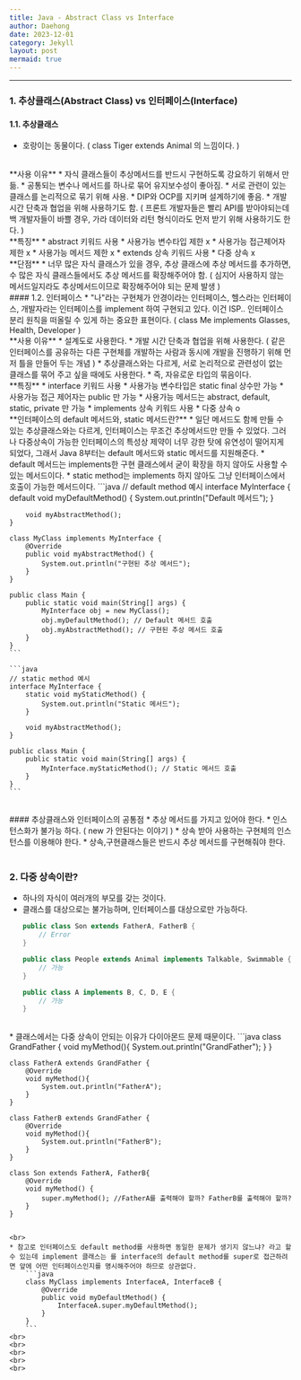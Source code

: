 ```yaml
---
title: Java - Abstract Class vs Interface
author: Daehong
date: 2023-12-01
category: Jekyll
layout: post
mermaid: true
---
```


<hr>

### 1. 추상클래스(Abstract Class) vs 인터페이스(Interface)
#### 1.1. 추상클래스
* 호랑이는 동물이다. ( class Tiger extends Animal 의 느낌이다. )

<br>
**사용 이유**
* 자식 클래스들이 추상메서드를 반드시 구현하도록 강요하기 위해서 만듦.
* 공통되는 변수나 메서드를 하나로 묶어 유지보수성이 좋아짐.
* 서로 관련이 있는 클래스를 논리적으로 묶기 위해 사용.
* DIP와 OCP를 지키며 설계하기에 좋음.
* 개발 시간 단축과 협업을 위해 사용하기도 함. ( 프론트 개발자들은 빨리 API를 받아야되는데 백 개발자들이 바쁠 경우, 가라 데이터와 리턴 형식이라도 먼저 받기 위해 사용하기도 한다. )

<br>
**특징**
* abstract 키워드 사용
* 사용가능 변수타입 제한 x
* 사용가능 접근제어자 제한 x
* 사용가능 메서드 제한 x
* extends 상속 키워드 사용
* 다중 상속 x

<br>
**단점**
* 너무 많은 자식 클래스가 있을 경우, 추상 클래스에 추상 메서드를 추가하면, 수 많은 자식 클래스들에서도 추상 메서드를 확장해주어야 함. ( 심지어 사용하지 않는 메서드일지라도 추상메서드이므로 확장해주어야 되는 문제 발생 )

<br>
#### 1.2. 인터페이스
* "나"라는 구현체가 안경이라는 인터페이스, 헬스라는 인터페이스, 개발자라는 인터페이스를 implement 하여 구현되고 있다. 이건 ISP.. 인터페이스 분리 원칙을 떠올릴 수 있게 하는 중요한 표현이다. ( class Me implements Glasses, Health, Developer )

<br>
**사용 이유**
* 설계도로 사용한다.
* 개발 시간 단축과 협업을 위해 사용한다. ( 같은 인터페이스를 공유하는 다른 구현체를 개발하는 사람과 동시에 개발을 진행하기 위해 먼저 틀을 만들어 두는 개념 )
* 추상클래스와는 다르게, 서로 논리적으로 관련성이 없는 클래스를 묶어 주고 싶을 때에도 사용한다.
* 즉, 자유로운 타입의 묶음이다.

<br>
**특징**
* interface 키워드 사용
* 사용가능 변수타입은 static final 상수만 가능
* 사용가능 접근 제어자는 public 만 가능
* 사용가능 메서드는 abstract, default, static, private 만 가능
* implements 상속 키워드 사용
* 다중 상속 o

<br>
**인터페이스의 default 메서드와, static 메서드란?**
* 일단 메서드도 함께 만들 수 있는 추상클래스와는 다르게, 인터페이스는 무조건 추상메서드만 만들 수 있었다. 그러나 다중상속이 가능한 인터페이스의 특성상 제약이 너무 강한 탓에 유연성이 떨어지게 되었다, 그래서 Java 8부터는 default 메서드와 static 메서드를 지원해준다.
* default 메서드는 implements한 구현 클래스에서 굳이 확장을 하지 않아도 사용할 수 있는 메서드이다.
* static method는 implements 하지 않아도 그냥 인터페이스에서 호출이 가능한 메서드이다.
	```java
	// default method 예시
	interface MyInterface {
		default void myDefaultMethod() {
			System.out.println("Default 메서드");
		}

		void myAbstractMethod();
	}

	class MyClass implements MyInterface {
		@Override
		public void myAbstractMethod() {
			System.out.println("구현된 추상 메서드");
		}
	}

	public class Main {
		public static void main(String[] args) {
			MyInterface obj = new MyClass();
			obj.myDefaultMethod(); // Default 메서드 호출
			obj.myAbstractMethod(); // 구현된 추상 메서드 호출
		}
	}
	```
	
	```java
	// static method 예시
	interface MyInterface {
		static void myStaticMethod() {
			System.out.println("Static 메서드");
		}

		void myAbstractMethod();
	}

	public class Main {
		public static void main(String[] args) {
			MyInterface.myStaticMethod(); // Static 메서드 호출
		}
	}
	```


<br>
#### 추상클래스와 인터페이스의 공통점
* 추상 메서드를 가지고 있어야 한다.
* 인스턴스화가 불가능 하다. ( new 가 안된다는 이야기 )
* 상속 받아 사용하는 구현체의 인스턴스를 이용해야 한다.
* 상속,구현클래스들은 반드시 추상 메서드를 구현해줘야 한다.

<br>
<br>

### 2. 다중 상속이란?
* 하나의 자식이 여러개의 부모를 갖는 것이다.
* 클래스를 대상으로는 불가능하며, 인터페이스를 대상으로만 가능하다.
	```java
	public class Son extends FatherA, FatherB {
		// Error
	}
	
	public class People extends Animal implements Talkable, Swimmable {
		// 가능
	}

	public class A implements B, C, D, E {
		// 가능
	}
	```
<br>
* 클래스에서는 다중 상속이 안되는 이유가 다이아몬드 문제 때문이다.
	```java
	class GrandFather {
		void myMethod(){
			System.out.println("GrandFather");
		}
	}

	class FatherA extends GrandFather {
		@Override
		void myMethod(){
			System.out.println("FatherA");
		}
	}

	class FatherB extends GrandFather {
		@Override
		void myMethod(){
			System.out.println("FatherB");
		}
	}

	class Son extends FatherA, FatherB{
		@Override
		void myMethod() {
			super.myMethod(); //FatherA를 출력해야 할까? FatherB를 출력해야 할까?
		}
	}
```

<br>
* 참고로 인터페이스도 default method를 사용하면 동일한 문제가 생기지 않느냐? 라고 할 수 있는데 implement 클래스는 를 interface의 default method를 super로 접근하려면 앞에 어떤 인터페이스인지를 명시해주어야 하므로 상관없다.
	```java
	class MyClass implements InterfaceA, InterfaceB {
		@Override
		public void myDefaultMethod() {
			InterfaceA.super.myDefaultMethod();
		}
	}
	```
<br>
<br>
<br>
<br>
<br>